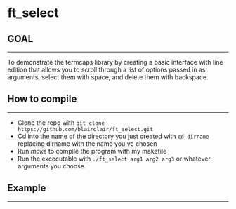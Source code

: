 # ft_select

GOAL
-----
-----
To demonstrate the termcaps library by creating a basic interface with line edition that allows you to scroll through
a list of options passed in as arguments, select them with space, and delete them with backspace.

How to compile
--------------
--------------
- Clone the repo with ```git clone https://github.com/blairclair/ft_select.git```
- Cd into the name of the directory you just created with ```cd dirname``` replacing dirname with the name you've chosen
- Run *make* to compile the program with my makefile
- Run the excecutable with ```./ft_select arg1 arg2 arg3``` or whatever arguments you choose.

Example
-------
-------
